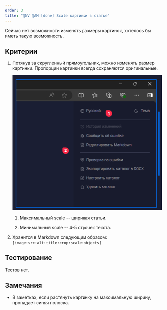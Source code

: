 ```yaml
---
order: 3
title: "@NV @AM [done] Scale картинки в статье"
---
```


Сейчас нет возможности изменять размеры картинок, хотелось бы иметь такую возможность.

## Критерии

1. Потянув за скругленный прямоугольник, можно изменять размер картинки. Пропорции картинки всегда сохраняются оригинальные.

   ![](./scale.png)

   1. Максимальный scale -- шириная статьи.

   2. Минимальный scale -- 4-5 строчек текста.

2. Хранится в Markdown следующим образом:  `[image:src:alt:title:crop:scale:objects]`

## Тестирование

Тестов нет.

## Замечания

-  В заметках, если растянуть картинку на максимальную ширину, пропадает синяя полоска.
